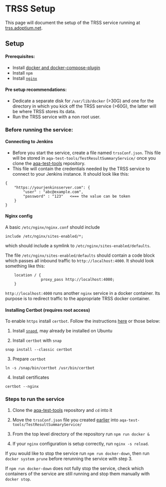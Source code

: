 # TRSS Setup

This page will document the setup of the TRSS service running at [trss.adoptium.net](https://trss.adoptium.net).

## Setup

#### Prerequisites:
- Install [docker and docker-compose-plugin](https://docs.docker.com/compose/install/linux/)
- Install `npm`
- Install [`nginx`](https://www.nginx.com/resources/wiki/start/topics/tutorials/install/)

#### Pre setup recommendations:
- Dedicate a separate disk for `/var/lib/docker` (>30G) and one for the directory in which you kick off the TRSS service (>60G), the latter will be where TRSS stores its data.
- Run the TRSS service with a non root user.

### Before running the service:

#### Connecting to Jenkins

- Before you start the service, create a file named `trssConf.json`. This file will be stored in `aqa-test-tools/TestResultSummaryService/` once you clone the [aqa-test-tools](https://github.com/adoptium/aqa-test-tools) repository.
- This file will contain the credentials needed by the TRSS service to connect to your Jenkins instance. It should look like this:
```
{
	"https://yourjenkinsserver.com": {
		"user" : "abc@example.com",
		"password" : "123"   <=== the value can be token
	}
}
```

#### Nginx config

A basic `/etc/nginx/nginx.conf` should include 
```
include /etc/nginx/sites-enabled/*;
```
which should include a symlink to `/etc/nginx/sites-enabled/defaults`.

The file `/etc/nginx/sites-enabled/defaults` should contain a code block which passes all inbound traffic to `http://localhost:4000`. It should look something like this:
```
    location / {
                proxy_pass http://localhost:4000;
    }
```

`http://localhost:4000` runs another `nginx` service in a docker container. Its purpose is to redirect traffic to the appropriate TRSS docker container.

#### Installing Certbot (requires root access)

To enable `https` install `certbot`. Follow the instructions [here](https://certbot.eff.org/instructions?ws=nginx&os=ubuntufocal) or those below:

1. Install [`snapd`](https://snapcraft.io/docs/installing-snapd), may already be installed on Ubuntu

2. Install `certbot` with `snap`
```
snap install --classic certbot
```
3. Prepare `certbot`
```
ln -s /snap/bin/certbot /usr/bin/certbot
```
4. Install certificates
```
certbot --nginx
```

### Steps to run the service

1. Clone the [aqa-test-tools](https://github.com/adoptium/aqa-test-tools) repository and `cd` into it

2. Move the `trssConf.json` file you created [earlier](https://github.com/adoptium/infrastructure/blob/master/docs/Setup-TRSS.md#Connecting-to-Jenkins) into `aqa-test-tools/TestResultSummaryService/`

3. From the top level directory of the repository run `npm run docker &`

4. If your `nginx` configuration is setup correctly, run `nginx -s reload`.

If you would like to stop the service run `npm run docker-down`, then run `docker system prune` before rerunning the service with step 3.

If `npm run docker-down` does not fully stop the service, check which containers of the service are still running and stop them manually with `docker stop`.
